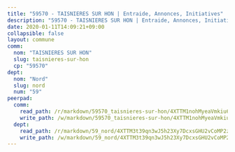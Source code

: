 ```yaml
---
title: "59570 - TAISNIERES SUR HON | Entraide, Annonces, Initiatives"
description: "59570 - TAISNIERES SUR HON | Entraide, Annonces, Initiatives"
date: 2020-01-11T14:09:21+09:00
collapsible: false
layout: commune
comm:
  nom: "TAISNIERES SUR HON"
  slug: taisnieres-sur-hon
  cp: "59570"
dept:
  nom: "Nord"
  slug: nord
  num: "59"
peerpad:
  comm:
    read_path: /r/markdown/59570_taisnieres-sur-hon/4XTTM1nohMyeaVmkiu652PjVwA1VXXcoz2jYhXbsur6L8vscd
    write_path: /w/markdown/59570_taisnieres-sur-hon/4XTTM1nohMyeaVmkiu652PjVwA1VXXcoz2jYhXbsur6L8vscd-K3TgTm9jaDLZEBTtqaJsYsdHbqRDqDUsob8FddeViAJFWZ4W6DrXuucobbsqhzpegkqQAEM5mtrGoptT1k93PQ1R4kftHxE4fh2nMwD4xsLS1fxzRq1QF72aLRfDjtD56NNvv8qX
  dept:
    read_path: /r/markdown/59_nord/4XTTM3t39qn3wJ5h23Xy7DcxsGHU2vCoMP2z3iS4TUn3TrtdJ
    write_path: /w/markdown/59_nord/4XTTM3t39qn3wJ5h23Xy7DcxsGHU2vCoMP2z3iS4TUn3TrtdJ-K3TgTuZGkuZqXfr6fpmH7pGsMT6ndvZQMyRDze5QBt7XScLWHoBi246kLoDKpTH2Yo4f3AFSSJqGc2ozvNww7qPLqsDjpvahxCbQ6F5znbfjp6kVgaDcTYc9LyhwSfYuCevnvZUQ
---
```


